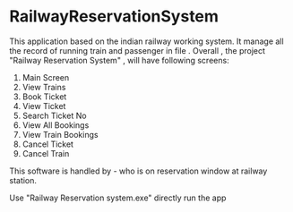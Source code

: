 # RailwayReservationSystem
This application based on the indian railway working system.
It manage all the record of running train and passenger in file .
Overall , the project "Railway Reservation System" , will have following screens:
1. Main Screen
2. View Trains
3. Book Ticket
4. View Ticket
5. Search Ticket No
6. View All Bookings
7. View Train Bookings
8. Cancel Ticket
9. Cancel Train

This software is handled by - who is on reservation window at railway station.

Use "Railway Reservation system.exe" directly run the app



